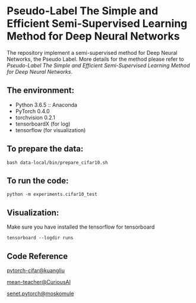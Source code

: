 # Pseudo-Label The Simple and Efficient Semi-Supervised Learning Method for Deep Neural Networks

The repository implement a semi-supervised method for Deep Neural Networks, the Pseudo Label. More details for the method please refer to *Pseudo-Label The Simple and Efficient Semi-Supervised Learning Method for Deep Neural Networks*.

## The environment:

- Python 3.6.5 :: Anaconda
- PyTorch 0.4.0
- torchvision 0.2.1
- tensorboardX (for log)
- tensorflow (for visualization)

## To prepare the data:
```shell
bash data-local/bin/prepare_cifar10.sh
```

## To run the code:
```shell
python -m experiments.cifar10_test
```

## Visualization:
Make sure you have installed the tensorflow for tensorboard
```shell
tensorboard --logdir runs
```


## Code Reference

[pytorch-cifar@kuangliu](https://github.com/kuangliu/pytorch-cifar)

[mean-teacher@CuriousAI](https://github.com/CuriousAI/mean-teacher)

[senet.pytorch@moskomule](https://github.com/moskomule/senet.pytorch)

